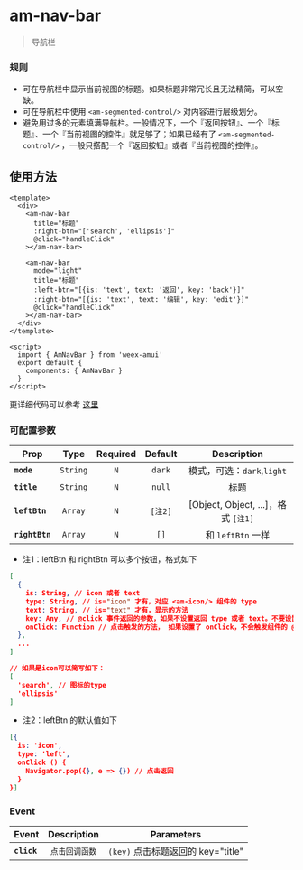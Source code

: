 # am-nav-bar

> 导航栏

### 规则
- 可在导航栏中显示当前视图的标题。如果标题非常冗长且无法精简，可以空缺。
- 可在导航栏中使用 `<am-segmented-control/>` 对内容进行层级划分。
- 避免用过多的元素填满导航栏。一般情况下，一个『返回按钮』、一个『标题』、一个『当前视图的控件』就足够了；如果已经有了 `<am-segmented-control/>` ，一般只搭配一个『返回按钮』或者『当前视图的控件』。


## 使用方法

```vue
<template>
  <div>
    <am-nav-bar
      title="标题"
      :right-btn="['search', 'ellipsis']"
      @click="handleClick"
    ></am-nav-bar>

    <am-nav-bar
      mode="light"
      title="标题"
      :left-btn="[{is: 'text', text: '返回', key: 'back'}]"
      :right-btn="[{is: 'text', text: '编辑', key: 'edit'}]"
      @click="handleClick"
    ></am-nav-bar>
  </div>
</template>

<script>
  import { AmNavBar } from 'weex-amui'
  export default {
    components: { AmNavBar }
  }
</script>

```
更详细代码可以参考 [这里](TODO)

### 可配置参数
| Prop	 | Type | Required | Default | Description |
| ---- |:----:|:---:|:-------:|:----------:|
| **`mode`** | `String` | `N` | `dark` | 模式，可选：`dark`,`light` |
| **`title`** | `String` | `N` | `null` | 标题 |
| **`leftBtn`** | `Array` | `N` | `[注2]` | [Object, Object, ...]，格式 `[注1]` |
| **`rightBtn`** | `Array` | `N` | `[]` | 和 `leftBtn` 一样 |

- 注1：leftBtn 和 rightBtn 可以多个按钮，格式如下
```JSON
[
  {
    is: String, // icon 或者 text
    type: String, // is="icon" 才有，对应 <am-icon/> 组件的 type
    text: String, // is="text" 才有，显示的方法
    key: Any, // @click 事件返回的参数，如果不设置返回 type 或者 text。不要设置 key="title" 会和标题的key冲突
    onClick: Function // 点击触发的方法， 如果设置了 onClick，不会触发组件的 @click 事件
  },
  ...
]

// 如果是icon可以简写如下：
[
  'search', // 图标的type
  'ellipsis'
]
```
- 注2：leftBtn 的默认值如下
```JSON
[{
  is: 'icon',
  type: 'left',
  onClick () {
    Navigator.pop({}, e => {}) // 点击返回
  }
}]
```

### Event
| Event	 | Description | Parameters |
| ---- |:----------:|:----:|
| **`click`** | `点击回调函数` | `(key)` 点击标题返回的 key="title"  |
